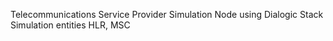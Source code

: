 Telecommunications Service Provider Simulation Node
using Dialogic Stack
Simulation entities HLR, MSC
